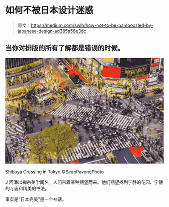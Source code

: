 # 如何不被日本设计迷惑

> 原文：<https://medium.com/swlh/how-not-to-be-bamboozled-by-japanese-design-ad385a58e3dc>

## 当你对排版的所有了解都是错误的时候。

![](img/825ca2f392cb9bef769bf5190e5449ca.png)

Shibuya Crossing in Tokyo ©SeanPavonePhoto

J 阿潘以禅宗美学闻名。人们带着某种期望而来。他们期望找到宁静的花园、宁静的寺庙和精美的书法。

事实是“日本完美”是一个神话。